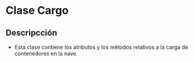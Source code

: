 # Clase Cargo
## Descripcción

* Esta clase contiene los atributos y los métodos relativos a la carga de contenedores en la nave.